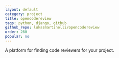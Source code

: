 ```yaml
---
layout: default
category: project
title: opencodereview
tags: python, django, github
github_repo: lukasmartinelli/opencodereview
order: 280
popular: no
---
```


A platform for finding code reviewers for your project.
